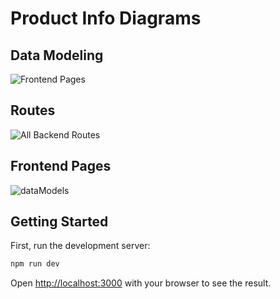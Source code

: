 # Product Info Diagrams

## Data Modeling

![Frontend Pages](https://github.com/user-attachments/assets/90dac583-db14-423a-bb70-7b3795b2250b)

## Routes

![All Backend Routes](https://github.com/user-attachments/assets/fde9084b-f29e-48a3-9221-817fcf690254)

## Frontend Pages

![dataModels](https://github.com/user-attachments/assets/00f24278-1b06-44e4-9126-3ff6b7d40b43)



## Getting Started

First, run the development server:

```bash
npm run dev
```

Open [http://localhost:3000](http://localhost:3000) with your browser to see the result.
